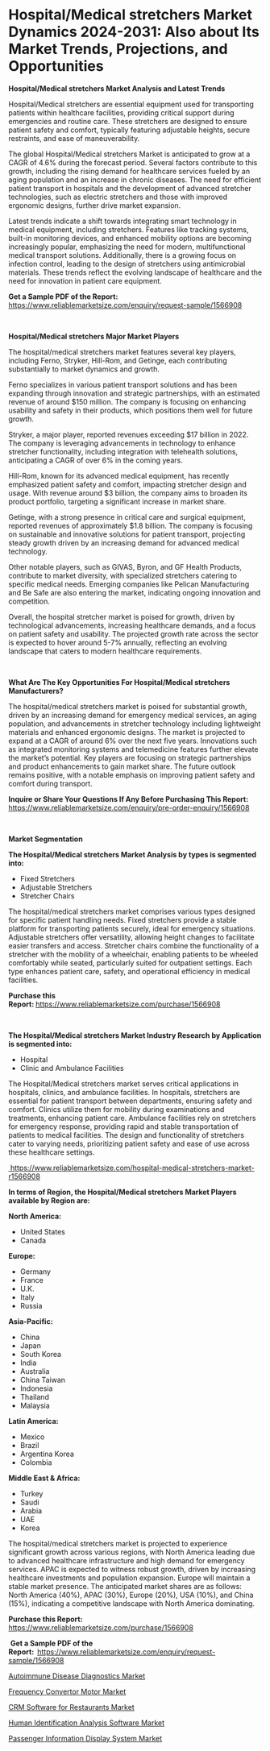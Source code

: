 <p><h1>Hospital/Medical stretchers Market Dynamics 2024-2031: Also about Its Market Trends, Projections, and Opportunities</h1></p><p><strong>Hospital/Medical stretchers Market Analysis and Latest Trends</strong></p>
<p><p>Hospital/Medical stretchers are essential equipment used for transporting patients within healthcare facilities, providing critical support during emergencies and routine care. These stretchers are designed to ensure patient safety and comfort, typically featuring adjustable heights, secure restraints, and ease of maneuverability.</p><p>The global Hospital/Medical stretchers Market is anticipated to grow at a CAGR of 4.6% during the forecast period. Several factors contribute to this growth, including the rising demand for healthcare services fueled by an aging population and an increase in chronic diseases. The need for efficient patient transport in hospitals and the development of advanced stretcher technologies, such as electric stretchers and those with improved ergonomic designs, further drive market expansion.</p><p>Latest trends indicate a shift towards integrating smart technology in medical equipment, including stretchers. Features like tracking systems, built-in monitoring devices, and enhanced mobility options are becoming increasingly popular, emphasizing the need for modern, multifunctional medical transport solutions. Additionally, there is a growing focus on infection control, leading to the design of stretchers using antimicrobial materials. These trends reflect the evolving landscape of healthcare and the need for innovation in patient care equipment.</p></p>
<p><strong>Get a Sample PDF of the Report:&nbsp;</strong> <a href="https://www.reliablemarketsize.com/enquiry/request-sample/1566908?utm_campaign=1105&utm_medium=2&utm_source=Github&utm_content=ia&utm_term=07122024&utm_id=hospitalmedical-stretchers">https://www.reliablemarketsize.com/enquiry/request-sample/1566908</a></p>
<p>&nbsp;</p>
<p><strong>Hospital/Medical stretchers Major Market Players</strong></p>
<p><p>The hospital/medical stretchers market features several key players, including Ferno, Stryker, Hill-Rom, and Getinge, each contributing substantially to market dynamics and growth. </p><p>Ferno specializes in various patient transport solutions and has been expanding through innovation and strategic partnerships, with an estimated revenue of around $150 million. The company is focusing on enhancing usability and safety in their products, which positions them well for future growth.</p><p>Stryker, a major player, reported revenues exceeding $17 billion in 2022. The company is leveraging advancements in technology to enhance stretcher functionality, including integration with telehealth solutions, anticipating a CAGR of over 6% in the coming years.</p><p>Hill-Rom, known for its advanced medical equipment, has recently emphasized patient safety and comfort, impacting stretcher design and usage. With revenue around $3 billion, the company aims to broaden its product portfolio, targeting a significant increase in market share.</p><p>Getinge, with a strong presence in critical care and surgical equipment, reported revenues of approximately $1.8 billion. The company is focusing on sustainable and innovative solutions for patient transport, projecting steady growth driven by an increasing demand for advanced medical technology.</p><p>Other notable players, such as GIVAS, Byron, and GF Health Products, contribute to market diversity, with specialized stretchers catering to specific medical needs. Emerging companies like Pelican Manufacturing and Be Safe are also entering the market, indicating ongoing innovation and competition.</p><p>Overall, the hospital stretcher market is poised for growth, driven by technological advancements, increasing healthcare demands, and a focus on patient safety and usability. The projected growth rate across the sector is expected to hover around 5-7% annually, reflecting an evolving landscape that caters to modern healthcare requirements.</p></p>
<p>&nbsp;</p>
<p><strong>What Are The Key Opportunities For Hospital/Medical stretchers Manufacturers?</strong></p>
<p><p>The hospital/medical stretchers market is poised for substantial growth, driven by an increasing demand for emergency medical services, an aging population, and advancements in stretcher technology including lightweight materials and enhanced ergonomic designs. The market is projected to expand at a CAGR of around 6% over the next five years. Innovations such as integrated monitoring systems and telemedicine features further elevate the market’s potential. Key players are focusing on strategic partnerships and product enhancements to gain market share. The future outlook remains positive, with a notable emphasis on improving patient safety and comfort during transport.</p></p>
<p><strong>Inquire or Share Your Questions If Any Before Purchasing This Report:</strong> <a href="https://www.reliablemarketsize.com/enquiry/pre-order-enquiry/1566908?utm_campaign=1105&utm_medium=2&utm_source=Github&utm_content=ia&utm_term=07122024&utm_id=hospitalmedical-stretchers">https://www.reliablemarketsize.com/enquiry/pre-order-enquiry/1566908</a></p>
<p>&nbsp;</p>
<p><strong>Market Segmentation</strong></p>
<p><strong>The Hospital/Medical stretchers Market Analysis by types is segmented into:</strong></p>
<p><ul><li>Fixed Stretchers</li><li>Adjustable Stretchers</li><li>Stretcher Chairs</li></ul></p>
<p><p>The hospital/medical stretchers market comprises various types designed for specific patient handling needs. Fixed stretchers provide a stable platform for transporting patients securely, ideal for emergency situations. Adjustable stretchers offer versatility, allowing height changes to facilitate easier transfers and access. Stretcher chairs combine the functionality of a stretcher with the mobility of a wheelchair, enabling patients to be wheeled comfortably while seated, particularly suited for outpatient settings. Each type enhances patient care, safety, and operational efficiency in medical facilities.</p></p>
<p><strong>Purchase this Report:&nbsp;</strong><a href="https://www.reliablemarketsize.com/purchase/1566908?utm_campaign=1105&utm_medium=2&utm_source=Github&utm_content=ia&utm_term=07122024&utm_id=hospitalmedical-stretchers">https://www.reliablemarketsize.com/purchase/1566908</a></p>
<p>&nbsp;</p>
<p><strong>The Hospital/Medical stretchers Market Industry Research by Application is segmented into:</strong></p>
<p><ul><li>Hospital</li><li>Clinic and Ambulance Facilities</li></ul></p>
<p><p>The Hospital/Medical stretchers market serves critical applications in hospitals, clinics, and ambulance facilities. In hospitals, stretchers are essential for patient transport between departments, ensuring safety and comfort. Clinics utilize them for mobility during examinations and treatments, enhancing patient care. Ambulance facilities rely on stretchers for emergency response, providing rapid and stable transportation of patients to medical facilities. The design and functionality of stretchers cater to varying needs, prioritizing patient safety and ease of use across these healthcare settings.</p></p>
<p><a href="https://www.reliablemarketsize.com/hospital-medical-stretchers-market-r1566908?utm_campaign=1105&utm_medium=2&utm_source=Github&utm_content=ia&utm_term=07122024&utm_id=hospitalmedical-stretchers">&nbsp;https://www.reliablemarketsize.com/hospital-medical-stretchers-market-r1566908</a></p>
<p><strong>In terms of Region, the Hospital/Medical stretchers Market Players available by Region are:</strong></p>
<p>
    <p> <strong> North America: </strong>
        <ul>
            <li>United States</li>
            <li>Canada</li>
        </ul>
        </p> 
    <p> <strong> Europe: </strong>
        <ul>
            <li>Germany</li>
            <li>France</li>
            <li>U.K.</li>
            <li>Italy</li>
            <li>Russia</li>
        </ul>
        </p> 
    <p> <strong> Asia-Pacific: </strong>
        <ul>
            <li>China</li>
            <li>Japan</li>
            <li>South Korea</li>
            <li>India</li>
            <li>Australia</li>
            <li>China Taiwan</li>
            <li>Indonesia</li>
            <li>Thailand</li>
            <li>Malaysia</li>
        </ul>
        </p> 
    <p> <strong> Latin America: </strong>
        <ul>
            <li>Mexico</li>
            <li>Brazil</li>
            <li>Argentina Korea</li>
            <li>Colombia</li>
        </ul>
        </p> 
    <p> <strong> Middle East & Africa: </strong>
        <ul>
            <li>Turkey</li>
            <li>Saudi</li>
            <li>Arabia</li>
            <li>UAE</li>
            <li>Korea</li>
        </ul>
    </p>
    </p>
<p><p>The hospital/medical stretchers market is projected to experience significant growth across various regions, with North America leading due to advanced healthcare infrastructure and high demand for emergency services. APAC is expected to witness robust growth, driven by increasing healthcare investments and population expansion. Europe will maintain a stable market presence. The anticipated market shares are as follows: North America (40%), APAC (30%), Europe (20%), USA (10%), and China (15%), indicating a competitive landscape with North America dominating.</p></p>
<p><strong>Purchase this Report: </strong><a href="https://www.reliablemarketsize.com/purchase/1566908?utm_campaign=1105&utm_medium=2&utm_source=Github&utm_content=ia&utm_term=07122024&utm_id=hospitalmedical-stretchers">https://www.reliablemarketsize.com/purchase/1566908</a></p>
<p>&nbsp;<strong>Get a Sample PDF of the Report:&nbsp;&nbsp;</strong><a href="https://www.reliablemarketsize.com/enquiry/request-sample/1566908?utm_campaign=1105&utm_medium=2&utm_source=Github&utm_content=ia&utm_term=07122024&utm_id=hospitalmedical-stretchers">https://www.reliablemarketsize.com/enquiry/request-sample/1566908</a></p>
<p><strong></strong></p>
<p><p><a href="https://www.linkedin.com/pulse/in-depth-analysis-autoimmune-disease-diagnostics-market-2024-2031-hvcdf?utm_campaign=1105&utm_medium=2&utm_source=Github&utm_content=ia&utm_term=07122024&utm_id=hospitalmedical-stretchers">Autoimmune Disease Diagnostics Market</a></p><p><a href="https://issuu.com/reportprime-2/docs/frequency-convertor-motor-market-size-2030.pptx?utm_campaign=1105&utm_medium=2&utm_source=Github&utm_content=ia&utm_term=07122024&utm_id=hospitalmedical-stretchers">Frequency Convertor Motor Market</a></p><p><a href="https://issuu.com/reportprime-2/docs/crm-software-for-restaurants-market-size-2030.pptx?utm_campaign=1105&utm_medium=2&utm_source=Github&utm_content=ia&utm_term=07122024&utm_id=hospitalmedical-stretchers">CRM Software for Restaurants Market</a></p><p><a href="https://www.linkedin.com/pulse/revenue-growth-market-insights-human-identification-analysis-pu43e?utm_campaign=1105&utm_medium=2&utm_source=Github&utm_content=ia&utm_term=07122024&utm_id=hospitalmedical-stretchers">Human Identification Analysis Software Market</a></p><p><a href="https://www.linkedin.com/pulse/passenger-information-display-system-market-global-analysis-rvzee?utm_campaign=1105&utm_medium=2&utm_source=Github&utm_content=ia&utm_term=07122024&utm_id=hospitalmedical-stretchers">Passenger Information Display System Market</a></p></p>